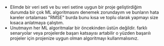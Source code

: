 - Elimde bir veri seti ve bu veri setine uygun bir proje geliştirdiğim
durumda bir çok ML algoritmasını denemek zorundayım ve bunların hata kareler
ortalaması "RMSE" burda bunu kısa ve toplu olarak yapmayı size kısaca anlatmaya çalıştım.
- Unutmayın her ML algoritmalar bir öncekinden üstün değildir. farklı senaryolar veya projelerde
başarı katsayısı artabilir o yüzden başarılı projeler için projenize uygun olman algoritmayı kullanmalısınız.
